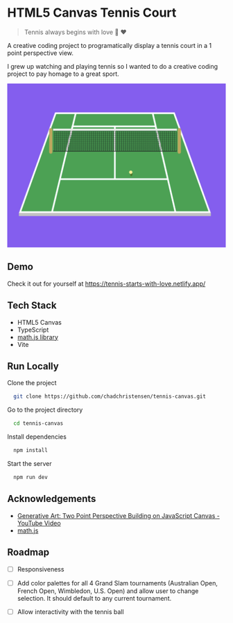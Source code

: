 
# HTML5 Canvas Tennis Court
> Tennis always begins with love 🎾 ❤️
> 
A creative coding project to programatically display a tennis court in a 1 point perspective view.

I grew up watching and playing tennis so I wanted to do a creative coding project to pay homage to a great sport.



![HTML5 Canvas Tennis Court Screenshot](public/image.png)


## Demo

Check it out for yourself at https://tennis-starts-with-love.netlify.app/


## Tech Stack
* HTML5 Canvas
* TypeScript
* [math.js library](https://mathjs.org/)
* Vite


## Run Locally

Clone the project

```bash
  git clone https://github.com/chadchristensen/tennis-canvas.git
```

Go to the project directory

```bash
  cd tennis-canvas
```

Install dependencies

```bash
  npm install
```

Start the server

```bash
  npm run dev
```


## Acknowledgements

  - [Generative Art: Two Point Perspective Building on JavaScript Canvas - YouTube Video](https://www.youtube.com/watch?v=U_mIUX2Kg4c)
 - [math.js](https://mathjs.org/)



## Roadmap

- [ ]  Responsiveness
- [ ]  Add color palettes for all 4 Grand Slam tournaments (Australian Open, French Open, Wimbledon, U.S. Open) and allow user to change selection.  It should default to any current tournament.
- [ ]  Allow interactivity with the tennis ball

